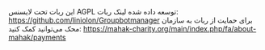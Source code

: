این ربات تحت لایسنس AGPL توسعه داده شده
لینک ربات: https://github.com/liniolon/Groupbotmanager
برای حمایت از ربات به سازمان محک می‌توانید کمک کنید: https://mahak-charity.org/main/index.php/fa/about-mahak/payments